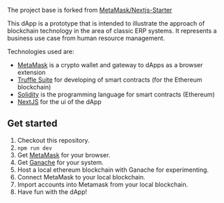The project base is forked from [MetaMask/Nextjs-Starter](https://github.com/MetaMask/Nextjs-Starter)

This dApp is a prototype that is intended to illustrate the approach of blockchain technology in the area of classic ERP systems. It represents a business use case from human resource management.

Technologies used are:
- [MetaMask](https://metamask.io/) is a crypto wallet and gateway to dApps as a browser extension
- [Truffle Suite](https://trufflesuite.com/) for developing of smart contracts (for the Ethereum blockchain)
- [Solidity](https://docs.soliditylang.org/en/latest/) is the programming language for smart contracts (Ethereum)
- [NextJS](https://nextjs.org/) for the ui of the dApp

## Get started
1. Checkout this repository.
2. `npm run dev`
3. Get [MetaMask](https://metamask.io/) for your browser.
4. Get [Ganache](https://trufflesuite.com/ganache/) for your system.
5. Host a local ethereum blockchain with Ganache for experimenting.
6. Connect MetaMask to your local blockchain.
7. Import accounts into Metamask from your local blockchain.
8. Have fun with the dApp!
